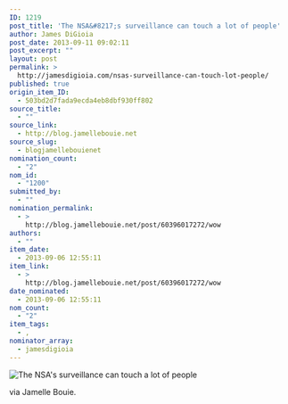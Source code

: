 ```yaml
---
ID: 1219
post_title: 'The NSA&#8217;s surveillance can touch a lot of people'
author: James DiGioia
post_date: 2013-09-11 09:02:11
post_excerpt: ""
layout: post
permalink: >
  http://jamesdigioia.com/nsas-surveillance-can-touch-lot-people/
published: true
origin_item_ID:
  - 503bd2d7fada9ecda4eb8dbf930ff802
source_title:
  - ""
source_link:
  - http://blog.jamellebouie.net
source_slug:
  - blogjamellebouienet
nomination_count:
  - "2"
nom_id:
  - "1200"
submitted_by:
  - ""
nomination_permalink:
  - >
    http://blog.jamellebouie.net/post/60396017272/wow
authors:
  - ""
item_date:
  - 2013-09-06 12:55:11
item_link:
  - >
    http://blog.jamellebouie.net/post/60396017272/wow
date_nominated:
  - 2013-09-06 12:55:11
nom_count:
  - "2"
item_tags:
  - ,
nominator_array:
  - jamesdigioia
---
```

![The NSA's surveillance can touch a lot of people][1]

via Jamelle Bouie.

 [1]: https://dl.dropboxusercontent.com/u/431880/Web%20Images/806098434.gif